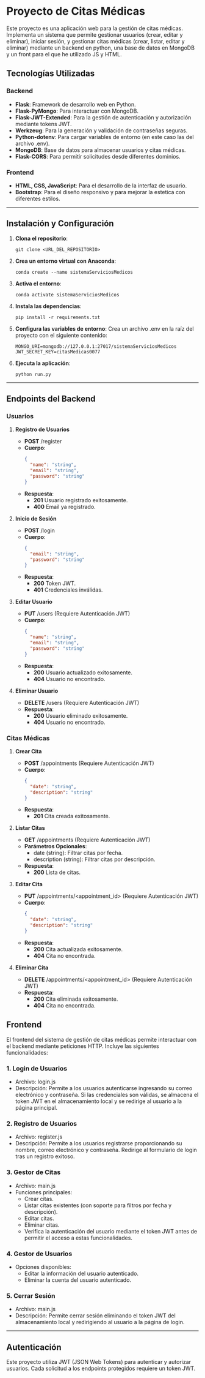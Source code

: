 # Proyecto de Citas Médicas

Este proyecto es una aplicación web para la gestión de citas médicas. Implementa un sistema que permite gestionar usuarios (crear, editar y eliminar), iniciar sesión, y gestionar citas médicas (crear, listar, editar y eliminar) mediante un backend en python, una base de datos en MongoDB y un front para el que he utilizado JS y HTML.

## Tecnologías Utilizadas

### Backend
- **Flask**: Framework de desarrollo web en Python.
- **Flask-PyMongo**: Para interactuar con MongoDB.
- **Flask-JWT-Extended**: Para la gestión de autenticación y autorización mediante tokens JWT.
- **Werkzeug**: Para la generación y validación de contraseñas seguras.
- **Python-dotenv**: Para cargar variables de entorno (en este caso las del archivo .env).
- **MongoDB**: Base de datos para almacenar usuarios y citas médicas.
- **Flask-CORS**: Para permitir solicitudes desde diferentes dominios.

### Frontend
- **HTML, CSS, JavaScript**: Para el desarrollo de la interfaz de usuario.
- **Bootstrap**: Para el diseño responsivo y para mejorar la estetica con diferentes estilos.

---

## Instalación y Configuración

1. **Clona el repositorio**:
   ```
   git clone <URL_DEL_REPOSITORIO>
   ```

2. **Crea un entorno virtual con Anaconda**:
   ```
   conda create --name sistemaServiciosMedicos 
   ```

3. **Activa el entorno**:
   ```
   conda activate sistemaServiciosMedicos
   ```   

4. **Instala las dependencias**:
   ```
   pip install -r requirements.txt
   ```

5. **Configura las variables de entorno**:
   Crea un archivo .env en la raíz del proyecto con el siguiente contenido:
   ```
   MONGO_URI=mongodb://127.0.0.1:27017/sistemaServiciosMedicos
   JWT_SECRET_KEY=citasMedicas0077
   ```

6. **Ejecuta la aplicación**:
   ```
   python run.py
   ```

---

## Endpoints del Backend

### Usuarios

1. **Registro de Usuarios**
   - **POST** /register
   - **Cuerpo**:
     ```json
     {
       "name": "string",
       "email": "string",
       "password": "string"
     }
     ```
   - **Respuesta**:
     - **201** Usuario registrado exitosamente.
     - **400** Email ya registrado.

2. **Inicio de Sesión**
   - **POST** /login
   - **Cuerpo**:
     ```json
     {
       "email": "string",
       "password": "string"
     }
     ```
   - **Respuesta**:
     - **200** Token JWT.
     - **401** Credenciales inválidas.

3. **Editar Usuario**
   - **PUT** /users (Requiere Autenticación JWT)
   - **Cuerpo**:
     ```json
     {
       "name": "string",
       "email": "string",
       "password": "string"
     }
     ```
   - **Respuesta**:
     - **200** Usuario actualizado exitosamente.
     - **404** Usuario no encontrado.

4. **Eliminar Usuario**
   - **DELETE** /users (Requiere Autenticación JWT)
   - **Respuesta**:
     - **200** Usuario eliminado exitosamente.
     - **404** Usuario no encontrado.

### Citas Médicas

1. **Crear Cita**
   - **POST** /appointments (Requiere Autenticación JWT)
   - **Cuerpo**:
     ```json
     {
       "date": "string",
       "description": "string"
     }
     ```
   - **Respuesta**:
     - **201** Cita creada exitosamente.

2. **Listar Citas**
   - **GET** /appointments (Requiere Autenticación JWT)
   - **Parámetros Opcionales**:
     - date (string): Filtrar citas por fecha.
     - description (string): Filtrar citas por descripción.
   - **Respuesta**:
     - **200** Lista de citas.

3. **Editar Cita**
   - **PUT** /appointments/<appointment_id> (Requiere Autenticación JWT)
   - **Cuerpo**:
     ```json
     {
       "date": "string",
       "description": "string"
     }
     ```
   - **Respuesta**:
     - **200** Cita actualizada exitosamente.
     - **404** Cita no encontrada.

4. **Eliminar Cita**
   - **DELETE** /appointments/<appointment_id> (Requiere Autenticación JWT)
   - **Respuesta**:
     - **200** Cita eliminada exitosamente.
     - **404** Cita no encontrada.



## Frontend
El frontend del sistema de gestión de citas médicas permite interactuar con el backend mediante peticiones HTTP. Incluye las siguientes funcionalidades:

### 1. **Login de Usuarios**
- Archivo: login.js
- Descripción: Permite a los usuarios autenticarse ingresando su correo electrónico y contraseña. Si las credenciales son válidas, se almacena el token JWT en el almacenamiento local y se redirige al usuario a la página principal.

### 2. **Registro de Usuarios**
- Archivo: register.js
- Descripción: Permite a los usuarios registrarse proporcionando su nombre, correo electrónico y contraseña. Redirige al formulario de login tras un registro exitoso.

### 3. **Gestor de Citas**
- Archivo: main.js
- Funciones principales:
  - Crear citas.
  - Listar citas existentes (con soporte para filtros por fecha y descripción).
  - Editar citas.
  - Eliminar citas.
  - Verifica la autenticación del usuario mediante el token JWT antes de permitir el acceso a estas funcionalidades.

### 4. **Gestor de Usuarios**
- Opciones disponibles:
  - Editar la información del usuario autenticado.
  - Eliminar la cuenta del usuario autenticado.

### 5. **Cerrar Sesión**
- Archivo: main.js
- Descripción: Permite cerrar sesión eliminando el token JWT del almacenamiento local y redirigiendo al usuario a la página de login.

---

## Autenticación
Este proyecto utiliza JWT (JSON Web Tokens) para autenticar y autorizar usuarios. Cada solicitud a los endpoints protegidos requiere un token JWT.

